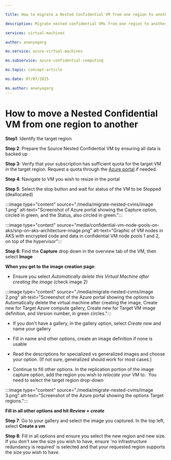 ```yaml
---

title: How to migrate a Nested Confidential VM from one region to another

description: Migrate nested confidential VMs from one region to another

services: virtual-machines

author: ananyagarg

ms.service: azure-virtual-machines

ms.subservice: azure-confidential-computing

ms.topic: concept-article

ms.date: 07/07/2025

ms.author: ananyagarg
---
```

# How to move a Nested Confidential VM from one region to another

**Step1**: Identify the target region

**Step 2**: Prepare the Source Nested Confidential VM by ensuring all data is backed up

**Step 3**:  Verify that your subscription has sufficient quota for the target VM in the target region. Request a quota through the [Azure portal](/azure/azure-portal/supportability/per-vm-quota-requests) if needed.

**Step 4**: Navigate to VM you wish to resize in the portal

**Step 5**: Select the stop button and wait for status of the VM to be Stopped (deallocated)

:::image type="content" source="./media/migrate-nested-cvms/image 1.png" alt-text="Screenshot of Azure portal showing the Capture option, circled in green, and the Status, also circled in green.":::

:::image type="content" source="media/confidential-vm-node-pools-on-aks/snp-on-aks-architecture-image.png" alt-text="Graphic of VM nodes in AKS with encrypted code and data in confidential VM node pools 1 and 2, on top of the hypervisor":::


**Step 6**: Find the **Capture** drop down in the overview tab of the VM, then select **Image**

**When you get to the image creation page**:
* Ensure you select *Automatically delete this Virtual Machine after creating the image* (check image 2)

:::image type="content" source="./media/migrate-nested-cvms/image 2.png" alt-text="Screenshot of the Azure portal showing the options to Automatically delete the virtual machine after creating the image, Create new for Target Azure compute gallery, Create new for Target VM image definition, and Version number, in green circles.":::



* If you don't have a gallery, in the gallery option, select *Create new* and name your gallery

* Fill in name and other options, create an image definition if none is usable

* Read the descriptions for specialized vs generalized images and choose your option. (If not sure, generalized should work for most cases.)

* Continue to fill other options. In the replication portion of the image capture option, add the region you wish to *relocate* your VM to.  You need to select the target region drop-down

:::image type="content" source="./media/migrate-nested-cvms/image 3.png" alt-text="Screenshot of the Azure portal showing the options Target regions.":::


**Fill in all other options and hit *Review + create***

**Step 7**: Go to your gallery and select the image you captured. In the top left, select **Create a vm**

**Step 8**: Fill in all options and ensure you select the new region and new size. If you don't see the size you wish to have, ensure 'no infrastructure redundancy is required' is selected and that your requested region supports the size you wish to have.

